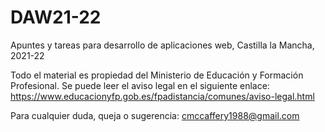 # DAW21-22
Apuntes y tareas para desarrollo de aplicaciones web, Castilla la Mancha, 2021-22

Todo el material es propiedad del Ministerio de Educación y Formación Profesional.
Se puede leer el aviso legal en el siguiente enlace:
https://www.educacionyfp.gob.es/fpadistancia/comunes/aviso-legal.html

Para cualquier duda, queja o sugerencia: cmccaffery1988@gmail.com
